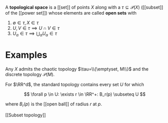 A **topological space** is a [[set]] of points $X$ along with a $\tau \subseteq \mathscr{P}(X)$ ([[subset]] of the [[power set]]) whose elements are called **open sets** with
1. $\emptyset \in \tau, X \in \tau$
2. $U, V \in \tau \implies U \cap V \in \tau$
3. $U_\alpha \in \tau \implies \bigcup_{\alpha} U_\alpha \in \tau$

# Examples

Any $X$ admits the chaotic topology $\tau=\\{\emptyset, M\\}$ and the discrete topology $\mathscr{P}(M)$.

For $\RR^d$, the standard topology contains every set $U$ for which

$$
\forall p \in U: \exists r \in \RR^+: B_r(p) \subseteq U
$$

where $B_r(p)$ is the [[open ball]] of radius $r$ at $p$.

[[Subset topology]]